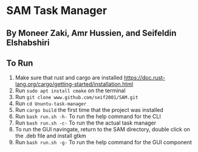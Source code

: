 # SAM Task Manager
## By Moneer Zaki, Amr Hussien, and Seifeldin Elshabshiri
## To Run
1. Make sure that rust and cargo are installed https://doc.rust-lang.org/cargo/getting-started/installation.html
2. Run   ``` sudo apt install cmake ``` on the terminal
3. Run ```git clone www.github.com/seif2001/SAM.git```
4. Run ```cd Ununtu-task-manager```
4. Run ``` cargo build ``` the first time that the project was installed
5. Run  ```bash run.sh -h-``` To run the help command for the CLI
6. Run  ```bash run.sh -c-``` To run the the actual task manager
7. To run the GUI navingate, return to the SAM directory, double click on the .deb file and install gtkm
8. Run  ```bash run.sh -g-``` To run the help command for the GUI component

